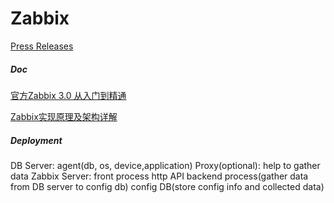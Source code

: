 # Zabbix

[Press Releases](https://www.zabbix.com/pr)



##### Doc

[官方Zabbix 3.0 从入门到精通](https://www.cnblogs.com/clsn/p/7885990.html)

[Zabbix实现原理及架构详解](https://www.cnblogs.com/mysql-dba/p/5010902.html)



##### Deployment

DB Server: agent(db, os, device,application)
Proxy(optional): help to gather data 
Zabbix Server:
       front process
       http API
       backend process(gather data from DB server to config db) 
       config DB(store config info and collected data)



